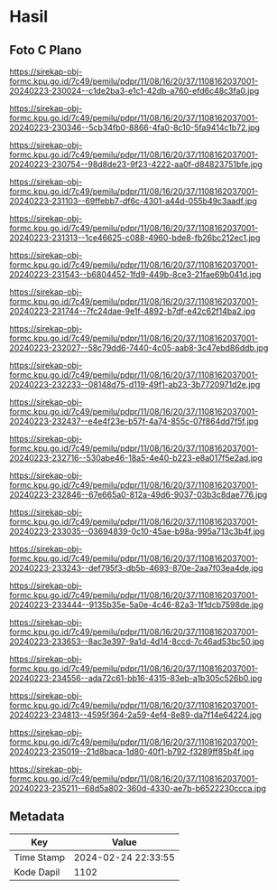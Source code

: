 # Hasil

## Foto C Plano

https://sirekap-obj-formc.kpu.go.id/7c49/pemilu/pdpr/11/08/16/20/37/1108162037001-20240223-230024--c1de2ba3-e1c1-42db-a760-efd6c48c3fa0.jpg

https://sirekap-obj-formc.kpu.go.id/7c49/pemilu/pdpr/11/08/16/20/37/1108162037001-20240223-230346--5cb34fb0-8866-4fa0-8c10-5fa9414c1b72.jpg

https://sirekap-obj-formc.kpu.go.id/7c49/pemilu/pdpr/11/08/16/20/37/1108162037001-20240223-230754--98d8de23-9f23-4222-aa0f-d84823751bfe.jpg

https://sirekap-obj-formc.kpu.go.id/7c49/pemilu/pdpr/11/08/16/20/37/1108162037001-20240223-231103--69ffebb7-df6c-4301-a44d-055b49c3aadf.jpg

https://sirekap-obj-formc.kpu.go.id/7c49/pemilu/pdpr/11/08/16/20/37/1108162037001-20240223-231313--1ce46625-c088-4960-bde8-fb26bc212ec1.jpg

https://sirekap-obj-formc.kpu.go.id/7c49/pemilu/pdpr/11/08/16/20/37/1108162037001-20240223-231543--b6804452-1fd9-449b-8ce3-21fae69b041d.jpg

https://sirekap-obj-formc.kpu.go.id/7c49/pemilu/pdpr/11/08/16/20/37/1108162037001-20240223-231744--7fc24dae-9e1f-4892-b7df-e42c62f14ba2.jpg

https://sirekap-obj-formc.kpu.go.id/7c49/pemilu/pdpr/11/08/16/20/37/1108162037001-20240223-232027--58c79dd6-7440-4c05-aab8-3c47ebd86ddb.jpg

https://sirekap-obj-formc.kpu.go.id/7c49/pemilu/pdpr/11/08/16/20/37/1108162037001-20240223-232233--08148d75-d119-49f1-ab23-3b7720971d2e.jpg

https://sirekap-obj-formc.kpu.go.id/7c49/pemilu/pdpr/11/08/16/20/37/1108162037001-20240223-232437--e4e4f23e-b57f-4a74-855c-07f864dd7f5f.jpg

https://sirekap-obj-formc.kpu.go.id/7c49/pemilu/pdpr/11/08/16/20/37/1108162037001-20240223-232716--530abe46-18a5-4e40-b223-e8a017f5e2ad.jpg

https://sirekap-obj-formc.kpu.go.id/7c49/pemilu/pdpr/11/08/16/20/37/1108162037001-20240223-232846--67e665a0-812a-49d6-9037-03b3c8dae776.jpg

https://sirekap-obj-formc.kpu.go.id/7c49/pemilu/pdpr/11/08/16/20/37/1108162037001-20240223-233035--03694839-0c10-45ae-b98a-995a713c3b4f.jpg

https://sirekap-obj-formc.kpu.go.id/7c49/pemilu/pdpr/11/08/16/20/37/1108162037001-20240223-233243--def795f3-db5b-4693-870e-2aa7f03ea4de.jpg

https://sirekap-obj-formc.kpu.go.id/7c49/pemilu/pdpr/11/08/16/20/37/1108162037001-20240223-233444--9135b35e-5a0e-4c46-82a3-1f1dcb7598de.jpg

https://sirekap-obj-formc.kpu.go.id/7c49/pemilu/pdpr/11/08/16/20/37/1108162037001-20240223-233653--8ac3e397-9a1d-4d14-8ccd-7c46ad53bc50.jpg

https://sirekap-obj-formc.kpu.go.id/7c49/pemilu/pdpr/11/08/16/20/37/1108162037001-20240223-234556--ada72c61-bb16-4315-83eb-a1b305c526b0.jpg

https://sirekap-obj-formc.kpu.go.id/7c49/pemilu/pdpr/11/08/16/20/37/1108162037001-20240223-234813--4595f364-2a59-4ef4-8e89-da7f14e64224.jpg

https://sirekap-obj-formc.kpu.go.id/7c49/pemilu/pdpr/11/08/16/20/37/1108162037001-20240223-235019--21d8baca-1d80-40f1-b792-f3289ff85b4f.jpg

https://sirekap-obj-formc.kpu.go.id/7c49/pemilu/pdpr/11/08/16/20/37/1108162037001-20240223-235211--68d5a802-360d-4330-ae7b-b6522230ccca.jpg


## Metadata

| Key        | Value               |
| ---------- | ------------------- |
| Time Stamp | 2024-02-24 22:33:55 |
| Kode Dapil | 1102                |



